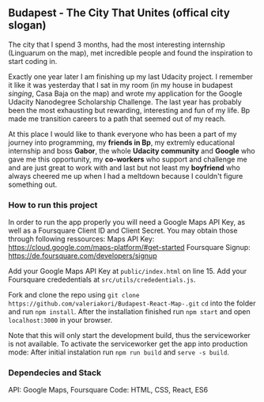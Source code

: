 ## Budapest - The City That Unites (offical city slogan)

The city that I spend 3 months, had the most interesting internship (Linguarum on the map), met incredible people and found the inspiration to start coding in.

Exactly one year later I am finishing up my last Udacity project. I remember it like it was yesterday that I sat in my room (in my house in budapest *singing*, Casa Baja on the map) and wrote my application for the Google Udacity Nanodegree Scholarship Challenge. The last year has probably been the most exhausting but rewarding, interesting and fun of my life. Bp made me transition careers to a path that seemed out of my reach.

At this place I would like to thank everyone who has been a part of my journey into programming, my **friends in Bp**, my extremly educational internship and boss **Gabor**, the whole **Udacity community** and **Google** who gave me this opportunity, my **co-workers** who support and challenge me and are just great to work with and last but not least my **boyfriend** who always cheered me up when I had a meltdown because I couldn't figure something out.

### How to run this project

In order to run the app properly you will need a Google Maps API Key, as well as a Foursquare Client ID and Client Secret.
You may obtain those through following ressources:
Maps API Key: https://cloud.google.com/maps-platform/#get-started
Foursquare Signup: https://de.foursquare.com/developers/signup

Add your Google Maps API Key at `public/index.html` on line 15.
Add your Foursquare crededentials at `src/utils/crededentials.js`.


Fork and clone the repo using
`git clone https://github.com/valeriakori/Budapest-React-Map-.git`
`cd` into the folder and run `npm install`.
After the installation finished run `npm start` and open `localhost:3000` in your browser.

Note that this will only start the development build, thus the serviceworker is not available.
To activate the serviceworker get the app into production mode:
After initial instalation run `npm run build` and `serve -s build`.

### Dependecies and Stack
API: Google Maps, Foursquare
Code: HTML, CSS, React, ES6